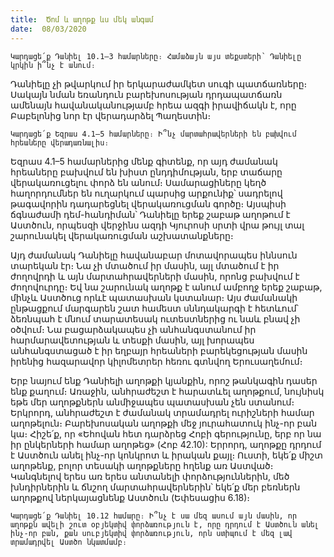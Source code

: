 ```yaml
---
title:  Ծոմ և աղոթք ևս մեկ անգամ
date:  08/03/2020
---
```


`Կարդացե՛ք Դանիել 10.1–3 համարները։ Համաձայն այս տեքստերի՝ Դանիելը կրկին ի՞նչ է անում։`

Դանիելը չի թվարկում իր երկարաժամկետ սուգի պատճառները։ Սակայն նման եռանդուն բարեխոսության դրդապատճառն ամենայն հավանականությամբ հրեա ազգի իրավիճակն է, որը Բաբելոնից նոր էր վերադարձել Պաղեստին։

`Կարդացե՛ք Եզրաս 4.1–5 համարները։ Ի՞նչ մարտահրավերների են բախվում հրեաները վերադառնալիս։`

Եզրաս 4.1–5 համարներից մենք գիտենք, որ այդ ժամանակ հրեաները բախվում են խիստ ընդդիմության, երբ տաճարը վերակառուցելու փորձ են անում։ Սամարացիները կեղծ հաղորդումներ են ուղարկում պարսից արքունիք՝ սադրելով թագավորին դադարեցնել վերակառուցման գործը։ Այսպիսի ճգնաժամի դեմ-հանդիման՝ Դանիելը երեք շաբաթ աղոթում է Աստծուն, որպեսզի վերջինս ազդի Կյուրոսի սրտի վրա թույլ տալ շարունակել վերակառուցման աշխատանքները։

Այդ ժամանակ Դանիելը հավանաբար մոտավորապես իննսուն տարեկան էր։ Նա չի մտածում իր մասին, այլ մտածում է իր ժողովրդի և այն մարտահրավերների մասին, որոնց բախվում է ժողովուրդը։ Եվ նա շարունակ աղոթք է անում ամբողջ երեք շաբաթ, մինչև Աստծուց որևէ պատասխան կստանար։ Այս ժամանակի ընթացքում մարգարեն շատ համեստ սննդակարգի է հետևում՝ ձեռնպահ է մնում տարատեսակ ուտեստներից ու նաև բնավ չի օծվում։ Նա բացարձակապես չի անհանգստանում իր հարմարավետության և տեսքի մասին, այլ խորապես անհանգստացած է իր եղբայր հրեաների բարեկեցության մասին իրենից հազարավոր կիլոմետրեր հեռու գտնվող Երուսաղեմում։

Երբ նայում ենք Դանիելի աղոթքի կյանքին, որոշ թանկագին դասեր ենք քաղում։ Առաջին, անհրաժեշտ է հարատևել աղոթքում, նույնիսկ եթե մեր աղոթքներն անմիջապես պատասխան չեն ստանում։ Երկրորդ, անհրաժեշտ է ժամանակ տրամադրել ուրիշների համար աղոթելուն։ Բարեխոսական աղոթքի մեջ յուրահատուկ ինչ-որ բան կա։ Հիշե՛ք, որ «Եհովան հետ դարձրեց Հոբի գերությունը, երբ որ նա իր ընկերների համար աղոթեց» (Հոբ 42.10): Երրորդ, աղոթքը դրդում է Աստծուն անել ինչ-որ կոնկրոտ և իրական քայլ։ Ուստի, եկե՛ք միշտ աղոթենք, բոլոր տեսակի աղոթքները հղենք առ Աստված։ Կանգնելով երես առ երես անտանելի փորձություններին, մեծ խնդիրներին և ճնշող մարտահրավերներին՝ եկե՛ք մեր բեռներն աղոթքով ներկայացնենք Աստծուն (Եփեսացիս 6.18)։

`Կարդացե՛ք Դանիել 10.12 համարը։ Ի՞նչ է սա մեզ ասում այն մասին, որ աղոթքն ավելի շուտ օբյեկտիվ փորձառություն է, որը դրդում է Աստծուն անել ինչ-որ բան, քան սուբյեկտիվ փորձառություն, որն ստիպում է մեզ լավ տրամադրվել Աստծո նկատմամբ։`